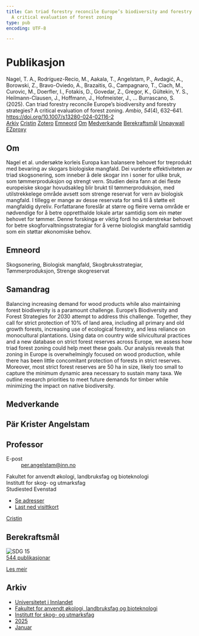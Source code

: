```yaml
---
title: Can triad forestry reconcile Europe’s biodiversity and forestry strategies?
  A critical evaluation of forest zoning
type: pub
encoding: UTF-8

---
```

<h1>Publikasjon</h1>
<article id="csl-bib-container-J7X39KT6" class="csl-bib-container">
  <div class="csl-bib-body"> <div class="csl-entry">Nagel, T. A., Rodríguez-Recio, M., Aakala, T., Angelstam, P., Avdagić, A., Borowski, Z., Bravo-Oviedo, A., Brazaitis, G., Campagnaro, T., Ciach, M., Curovic, M., Doerfler, I., Fotakis, D., Govedar, Z., Gregor, K., Gültekin, Y. S., Heilmann-Clausen, J., Hoffmann, J., Hofmeister, J., … Burrascano, S. (2025). Can triad forestry reconcile Europe’s biodiversity and forestry strategies? A critical evaluation of forest zoning. <i>Ambio</i>, <i>54</i>(4), 632–641. <a href="https://doi.org/10.1007/s13280-024-02116-2">https://doi.org/10.1007/s13280-024-02116-2</a></div> </div>
  <div class="csl-bib-buttons">
    <a href="#taxonomy-article-J7X39KT6" alt="archive" class="csl-bib-button">Arkiv</a>
    <a href="https://app.cristin.no/results/show.jsf?id=2336795" alt="Cristin" class="csl-bib-button">Cristin</a>
    <a href="http://zotero.org/groups/5881554/items/J7X39KT6" alt="Zotero" class="csl-bib-button">Zotero</a>
    <a href="#keywords-article-J7X39KT6" alt="keywords" class="csl-bib-button">Emneord</a>
    <a href="#about-article-J7X39KT6" alt="about_pub" class="csl-bib-button">Om</a>
    <a href="#contributors-article-J7X39KT6" alt="contributors" class="csl-bib-button">Medverkande</a>
    <a href="#sdg-article-J7X39KT6" alt="sdg" class="csl-bib-button">Berekraftsmål</a>
    <a href="https://doi.org/10.1007/s13280-024-02116-2" alt="Unpaywall" class="csl-bib-button">Unpaywall</a>
    <a href="https://doi.org/10.1007/s13280-024-02116-2" alt="EZproxy" class="csl-bib-button">EZproxy</a>
  </div>
  <div id="csl-bib-meta-container-J7X39KT6"></div>
</article>
<div id="csl-bib-meta-J7X39KT6" class="csl-bib-meta">
  <article id="about-article-J7X39KT6" class="about_pub-article">
    <h1>Om</h1>
    Nagel et al. undersøkte korleis Europa kan balansere behovet for treprodukt med bevaring av skogars biologiske mangfald. Dei vurderte effektiviteten av triad skogsonering, som inneber å dele skogar inn i soner for ulike bruk, som tømmerproduksjon og strengt vern. Studien deira fann at dei fleste europeiske skogar hovudsakleg blir brukt til tømmerproduksjon, med utilstrekkelege område avsett som strenge reservat for vern av biologisk mangfald. I tillegg er mange av desse reservata for små til å støtte eit mangfaldig dyreliv. Forfattarane foreslår at større og fleire verna område er nødvendige for å betre oppretthalde lokale artar samtidig som ein møter behovet for tømmer. Denne forskinga er viktig fordi ho understrekar behovet for betre skogforvaltningsstrategiar for å verne biologisk mangfald samtidig som ein støttar økonomiske behov.
  </article>
  <article id="keywords-article-J7X39KT6" class="keywords-article">
    <h1>Emneord</h1>
    Skogsonering, Biologisk mangfald, Skogbruksstrategiar, Tømmerproduksjon, Strenge skogreservat
  </article>
  <article id="abstract-article-J7X39KT6" class="abstract-article">
    <h1>Samandrag</h1>
    Balancing increasing demand for wood products while also maintaining forest biodiversity is a paramount challenge. Europe’s Biodiversity and Forest Strategies for 2030 attempt to address this challenge. Together, they call for strict protection of 10% of land area, including all primary and old growth forests, increasing use of ecological forestry, and less reliance on monocultural plantations. Using data on country wide silvicultural practices and a new database on strict forest reserves across Europe, we assess how triad forest zoning could help meet these goals. Our analysis reveals that zoning in Europe is overwhelmingly focused on wood production, while there has been little concomitant protection of forests in strict reserves. Moreover, most strict forest reserves are 50 ha in size, likely too small to capture the minimum dynamic area necessary to sustain many taxa. We outline research priorities to meet future demands for timber while minimizing the impact on native biodiversity.
  </article>
  <article id="contributors-article-J7X39KT6" class="contributors-article">
    <h1>Medverkande</h1>
    <div class="personas"> <div class="vrtx-hinn-person-card"> <div class="photo"> <i class="lar la-user-circle missing-person"></i> </div> <div class="info"> <hgroup><h1>Pär Krister Angelstam</h1> <h2>Professor</h2> </hgroup><dl> <dt>E-post</dt> <dd> <a href="mailto:per.angelstam@inn.no">per.angelstam@inn.no</a> </dd> </dl> <p> Fakultet for anvendt økologi, landbruksfag og bioteknologi<br> Institutt for skog- og utmarksfag<br> Studiested Evenstad </p> <ul class="vrtx-hinn-links"> <li><a href="https://www.inn.no/finn-en-ansatt/per-angelstam.html#vrtx-hinn-addresses">Se adresser</a></li> <li><a href="https://www.inn.no/finn-en-ansatt/per-angelstam.html?vrtx=vcf">Last ned visittkort</a></li> </ul> </div> </div> <a href="https://app.cristin.no/persons/show.jsf?id=1318014" alt="Cristin URL" class="personas-cristin">Cristin</a> </div>
  </article>
  <article id="sdg-article-J7X39KT6" class="sdg-article">
    <h1>Berekraftsmål</h1>
    <div class="sdg-container"><div id="sdg15" class="sdg">
        <img src="{{< params subfolder >}}images/sdg/sdg15_nn.png" class="image" alt="SDG 15">
        <div class="sdg-overlay">
          <a href="{{< params subfolder >}}nn/archive/?sdg=15#archive" class="sdg-publication-count"><span>544</span> publikasjonar</a>
          <p><a href="https://fn.no/om-fn/fns-baerekraftsmaal/livet-paa-land?lang=nno-NO" class="sdg-read-more">Les meir</a></p>
        </div>
      </div></div>
  </article>
  <article id="taxonomy-article-J7X39KT6" class="taxonomy-article">
    <h1>Arkiv</h1>
    <ul>
      <li><a href="{{< params subfolder >}}nn/archive/?key=3DCRN523">Universitetet i Innlandet</a></li>
      <li><a href="{{< params subfolder >}}nn/archive/?key=T77LXH6D">Fakultet for anvendt økologi, landbruksfag og bioteknologi</a></li>
      <li><a href="{{< params subfolder >}}nn/archive/?key=7TRARPE3">Institutt for skog- og utmarksfag</a></li>
      <li><a href="{{< params subfolder >}}nn/archive/?key=H5L4MZHE">2025</a></li>
      <li><a href="{{< params subfolder >}}nn/archive/?key=Z4NRWY2R">Januar</a></li>
    </ul>
  </article>
</div>
